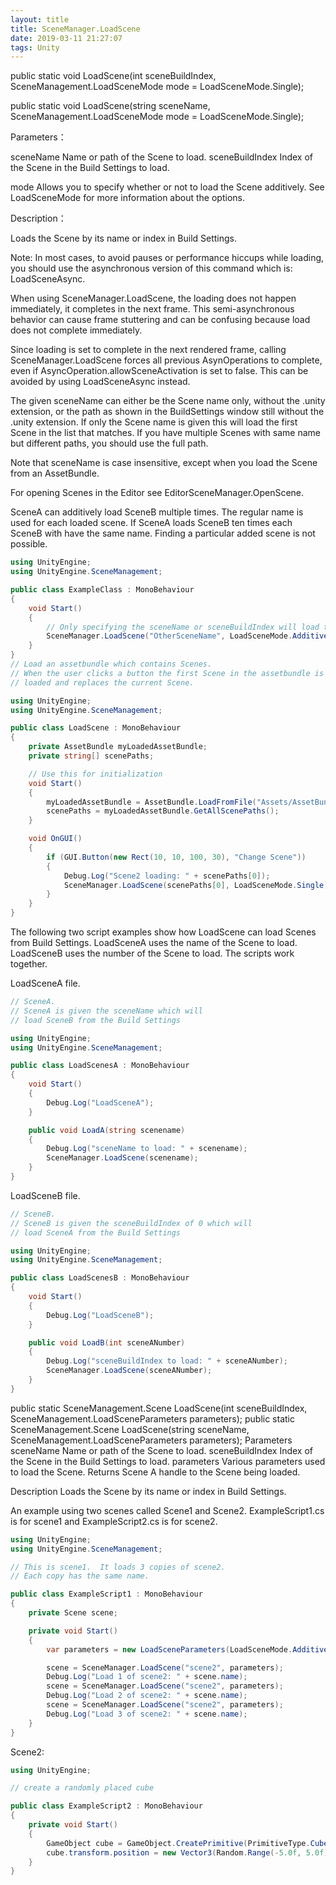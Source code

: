 ```yaml
---
layout: title
title: SceneManager.LoadScene
date: 2019-03-11 21:27:07
tags: Unity
---
```

public static void LoadScene(int sceneBuildIndex, SceneManagement.LoadSceneMode mode = LoadSceneMode.Single);

public static void LoadScene(string sceneName, SceneManagement.LoadSceneMode mode = LoadSceneMode.Single);

<!--more-->
Parameters：

sceneName	Name or path of the Scene to load.
sceneBuildIndex	Index of the Scene in the Build Settings to load.

mode	Allows you to specify whether or not to load the Scene additively. See LoadSceneMode for more information about the options.

Description：

Loads the Scene by its name or index in Build Settings.

Note: In most cases, to avoid pauses or performance hiccups while loading, you should use the asynchronous version of this command which is: LoadSceneAsync.

When using SceneManager.LoadScene, the loading does not happen immediately, it completes in the next frame. This semi-asynchronous behavior can cause frame stuttering and can be confusing because load does not complete immediately.

Since loading is set to complete in the next rendered frame, calling SceneManager.LoadScene forces all previous AsynOperations to complete, even if AsyncOperation.allowSceneActivation is set to false. This can be avoided by using LoadSceneAsync instead.

The given sceneName can either be the Scene name only, without the .unity extension, or the path as shown in the BuildSettings window still without the .unity extension. If only the Scene name is given this will load the first Scene in the list that matches. If you have multiple Scenes with same name but different paths, you should use the full path.

Note that sceneName is case insensitive, except when you load the Scene from an AssetBundle.

For opening Scenes in the Editor see EditorSceneManager.OpenScene.

SceneA can additively load SceneB multiple times. The regular name is used for each loaded scene. If SceneA loads SceneB ten times each SceneB with have the same name. Finding a particular added scene is not possible.
```cs
using UnityEngine;
using UnityEngine.SceneManagement;

public class ExampleClass : MonoBehaviour
{
    void Start()
    {
        // Only specifying the sceneName or sceneBuildIndex will load the Scene with the Single mode
        SceneManager.LoadScene("OtherSceneName", LoadSceneMode.Additive);
    }
}
// Load an assetbundle which contains Scenes.
// When the user clicks a button the first Scene in the assetbundle is
// loaded and replaces the current Scene.
```

```cs
using UnityEngine;
using UnityEngine.SceneManagement;

public class LoadScene : MonoBehaviour
{
    private AssetBundle myLoadedAssetBundle;
    private string[] scenePaths;

    // Use this for initialization
    void Start()
    {
        myLoadedAssetBundle = AssetBundle.LoadFromFile("Assets/AssetBundles/scenes");
        scenePaths = myLoadedAssetBundle.GetAllScenePaths();
    }

    void OnGUI()
    {
        if (GUI.Button(new Rect(10, 10, 100, 30), "Change Scene"))
        {
            Debug.Log("Scene2 loading: " + scenePaths[0]);
            SceneManager.LoadScene(scenePaths[0], LoadSceneMode.Single);
        }
    }
}
```
The following two script examples show how LoadScene can load Scenes from Build Settings. LoadSceneA uses the name of the Scene to load. LoadSceneB uses the number of the Scene to load. The scripts work together.

LoadSceneA file.
```cs
// SceneA.
// SceneA is given the sceneName which will
// load SceneB from the Build Settings

using UnityEngine;
using UnityEngine.SceneManagement;

public class LoadScenesA : MonoBehaviour
{
    void Start()
    {
        Debug.Log("LoadSceneA");
    }

    public void LoadA(string scenename)
    {
        Debug.Log("sceneName to load: " + scenename);
        SceneManager.LoadScene(scenename);
    }
}
```
LoadSceneB file.

```cs
// SceneB.
// SceneB is given the sceneBuildIndex of 0 which will
// load SceneA from the Build Settings

using UnityEngine;
using UnityEngine.SceneManagement;

public class LoadScenesB : MonoBehaviour
{
    void Start()
    {
        Debug.Log("LoadSceneB");
    }

    public void LoadB(int sceneANumber)
    {
        Debug.Log("sceneBuildIndex to load: " + sceneANumber);
        SceneManager.LoadScene(sceneANumber);
    }
}
```
public static SceneManagement.Scene LoadScene(int sceneBuildIndex, SceneManagement.LoadSceneParameters parameters);
public static SceneManagement.Scene LoadScene(string sceneName, SceneManagement.LoadSceneParameters parameters);
Parameters
sceneName	Name or path of the Scene to load.
sceneBuildIndex	Index of the Scene in the Build Settings to load.
parameters	Various parameters used to load the Scene.
Returns
Scene A handle to the Scene being loaded.

Description
Loads the Scene by its name or index in Build Settings.

An example using two scenes called Scene1 and Scene2. ExampleScript1.cs is for scene1 and ExampleScript2.cs is for scene2.
```cs
using UnityEngine;
using UnityEngine.SceneManagement;

// This is scene1.  It loads 3 copies of scene2.
// Each copy has the same name.

public class ExampleScript1 : MonoBehaviour
{
    private Scene scene;

    private void Start()
    {
        var parameters = new LoadSceneParameters(LoadSceneMode.Additive);

        scene = SceneManager.LoadScene("scene2", parameters);
        Debug.Log("Load 1 of scene2: " + scene.name);
        scene = SceneManager.LoadScene("scene2", parameters);
        Debug.Log("Load 2 of scene2: " + scene.name);
        scene = SceneManager.LoadScene("scene2", parameters);
        Debug.Log("Load 3 of scene2: " + scene.name);
    }
}
```
Scene2:
```cs
using UnityEngine;

// create a randomly placed cube

public class ExampleScript2 : MonoBehaviour
{
    private void Start()
    {
        GameObject cube = GameObject.CreatePrimitive(PrimitiveType.Cube);
        cube.transform.position = new Vector3(Random.Range(-5.0f, 5.0f), 0.0f, Random.Range(-5.0f, 5.0f));
    }
}
```